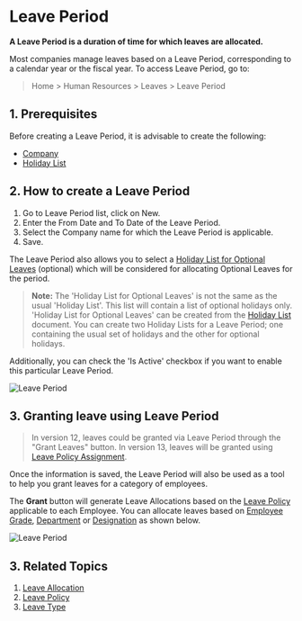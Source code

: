 # Leave Period

**A Leave Period is a duration of time for which leaves are allocated.**

Most companies manage leaves based on a Leave Period, corresponding to a calendar year or the fiscal year. To access Leave Period, go to:

> Home > Human Resources > Leaves > Leave Period

## 1. Prerequisites

Before creating a Leave Period, it is advisable to create the following:

* [Company](/docs/user/manual/en/setting-up/company-setup)
* [Holiday List](/docs/user/manual/en/human-resources/holiday-list)

## 2. How to create a Leave Period

1. Go to Leave Period list, click on New.
1. Enter the From Date and To Date of the Leave Period.
1. Select the Company name for which the Leave Period is applicable.
1. Save.

The Leave Period also allows you to select a [Holiday List for Optional Leaves](/docs/user/manual/en/human-resources/holiday-list) (optional) which will be considered for allocating Optional Leaves for the period.

> **Note:** The 'Holiday List for Optional Leaves' is not the same as the usual 'Holiday List'. This list will contain a list of optional holidays only. 'Holiday List for Optional Leaves' can be created from the [Holiday List](/docs/user/manual/en/human-resources/holiday-list) document. You can create two Holiday Lists for a Leave Period; one containing the usual set of holidays and the other for optional holidays.

Additionally, you can check the 'Is Active' checkbox if you want to enable this particular Leave Period.


<img class="screenshot" alt="Leave Period"
	src="{{docs_base_url}}/v12/assets/img/human-resources/leave-period.png">

## 3. Granting leave using Leave Period

> In version 12, leaves could be granted via Leave Period through the "Grant Leaves" button. In version 13, leaves will be granted using [Leave Policy Assignment](/docs/user/manual/en/human-resources/leave-policy-assignment).

Once the information is saved, the Leave Period will also be used as a tool to help you grant leaves for a category of employees.

The **Grant** button will generate Leave Allocations based on the [Leave Policy](/docs/user/manual/en/human-resources/leave-policy) applicable to each Employee. You can allocate leaves based on [Employee Grade](/docs/user/manual/en/human-resources/employee-grade), [Department](/docs/user/manual/en/human-resources/department) or [Designation](/docs/user/manual/en/human-resources/designation) as shown below.


<img class="screenshot" alt="Leave Period"
	src="{{docs_base_url}}/v12/assets/img/human-resources/grant-button.gif">


## 3. Related Topics

1. [Leave Allocation](/docs/user/manual/en/human-resources/leave-allocation)
1. [Leave Policy](/docs/user/manual/en/human-resources/leave-policy)
1. [Leave Type](/docs/user/manual/en/human-resources/leave-type)
